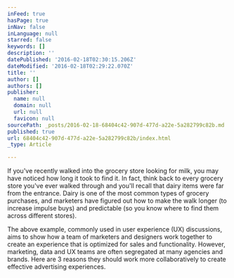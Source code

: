 ```yaml
---
inFeed: true
hasPage: true
inNav: false
inLanguage: null
starred: false
keywords: []
description: ''
datePublished: '2016-02-18T02:30:15.206Z'
dateModified: '2016-02-18T02:29:22.070Z'
title: ''
author: []
authors: []
publisher:
  name: null
  domain: null
  url: null
  favicon: null
sourcePath: _posts/2016-02-18-68404c42-907d-477d-a22e-5a282799c82b.md
published: true
url: 68404c42-907d-477d-a22e-5a282799c82b/index.html
_type: Article

---
```

If you've recently walked into the grocery store looking for milk, you may have noticed how long it took to find it. In fact, think back to every grocery store you've ever walked through and you'll recall that dairy items were far from the entrance. Dairy is one of the most common types of grocery purchases, and marketers have figured out how to make the walk longer (to increase impulse buys) and predictable (so you know where to find them across different stores).

The above example, commonly used in user experience (UX) discussions, aims to show how a team of marketers and designers work together to create an experience that is optimized for sales and functionality. However, marketing, data and UX teams are often segregated at many agencies and brands. Here are 3 reasons they should work more collaboratively to create effective advertising experiences.